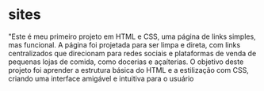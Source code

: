 # sites
 "Este é meu primeiro projeto em HTML e CSS, uma página de links simples, mas funcional. A página foi projetada para ser limpa e direta, com links centralizados que direcionam para redes sociais e plataformas de venda de pequenas lojas de comida, como docerias e açaíterias. O objetivo deste projeto foi aprender a estrutura básica do HTML e a estilização com CSS, criando uma interface amigável e intuitiva para o usuário
